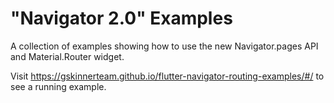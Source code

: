 # "Navigator 2.0" Examples

A collection of examples showing how to use the new Navigator.pages API and Material.Router widget.

Visit https://gskinnerteam.github.io/flutter-navigator-routing-examples/#/ to see a running example.
